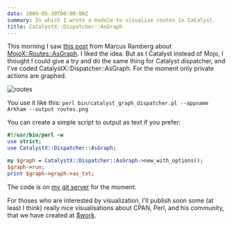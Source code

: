 ```yaml
---
date: 2009-05-30T00:00:00Z
summary: In which I wrote a module to visualize routes in Catalyst.
title: CatalystX::Dispatcher::AsGraph
---
```


This morning I saw [this post](http://marcus.nordaaker.com/awesome-route-graph-with-mojoxroutesasgraph/) from Marcus Ramberg about [MojoX::Routes::AsGraph](http://search.cpan.org/perldoc?MojoX::Routes::AsGraph). I liked the idea. But as I Catalyst instead of Mojo, I thought I could give a try and do the same thing for Catalyst dispatcher, and I've coded CatalystX::Dispatcher::AsGraph. For the moment only private actions are graphed.

<img src='/imgs/routes-300x249.webp' alt='routes'>

You use it like this: `perl bin/catalyst_graph_dispatcher.pl --appname Arkham --output routes.png`

You can create a simple script to output as text if you prefer:

```perl
#!/usr/bin/perl -w
use strict;
use CatalystX::Dispatcher::AsGraph;

my $graph = CatalystX::Dispatcher::AsGraph->new_with_options();
$graph->run;
print $graph->graph->as_txt;
```

The code is on [my git server](http://git.lumberjaph.net/p5-catalystx-dispatcher-asgraph.git/) for the moment.

For thoses who are interested by visualization, I'll publish soon some (at least I think) really nice visualisations about CPAN, Perl, and his community, that we have created at [$work](http://rtgi.fr).
